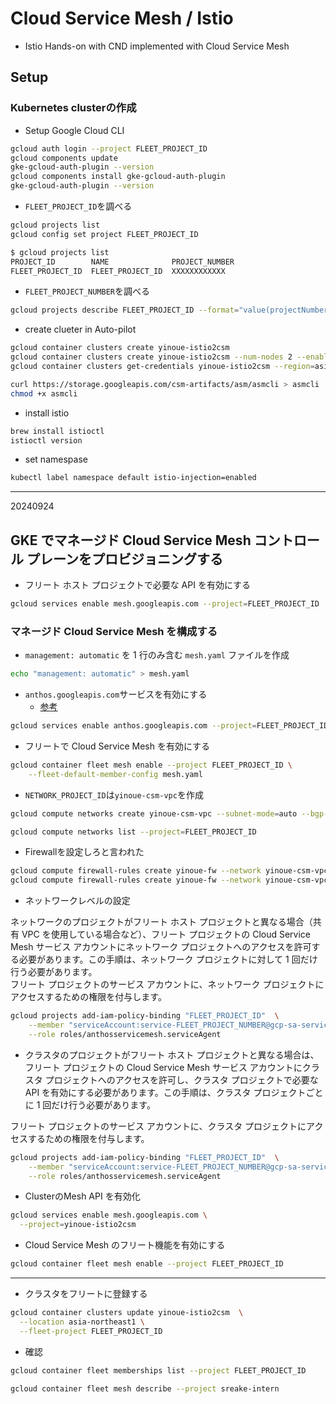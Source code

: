 # Cloud Service Mesh / Istio

- Istio Hands-on with CND implemented with Cloud Service Mesh  

## Setup

### Kubernetes clusterの作成  

- Setup Google Cloud CLI

```bash
gcloud auth login --project FLEET_PROJECT_ID
gcloud components update
gke-gcloud-auth-plugin --version
gcloud components install gke-gcloud-auth-plugin
gke-gcloud-auth-plugin --version
```

- `FLEET_PROJECT_ID`を調べる

```bash
gcloud projects list
gcloud config set project FLEET_PROJECT_ID
```

```bash
$ gcloud projects list
PROJECT_ID        NAME              PROJECT_NUMBER
FLEET_PROJECT_ID  FLEET_PROJECT_ID  XXXXXXXXXXXX
```

- `FLEET_PROJECT_NUMBER`を調べる

```bash
gcloud projects describe FLEET_PROJECT_ID --format="value(projectNumber)"
```

- create clueter in Auto-pilot

```bash
gcloud container clusters create yinoue-istio2csm  
gcloud container clusters create yinoue-istio2csm --num-nodes 2 --enable-ip-alias --create-subnetwork="" --network=default --labels=team=intern --zone=asia-northeast1-a
gcloud container clusters get-credentials yinoue-istio2csm --region=asia-northeast1
```

```bash
curl https://storage.googleapis.com/csm-artifacts/asm/asmcli > asmcli  
chmod +x asmcli  
```

- install istio

```bash
brew install istioctl
istioctl version
```

- set namespase

```bash
kubectl label namespace default istio-injection=enabled  
```

---

20240924

## GKE でマネージド Cloud Service Mesh コントロール プレーンをプロビジョニングする

- フリート ホスト プロジェクトで必要な API を有効にする

```bash
gcloud services enable mesh.googleapis.com --project=FLEET_PROJECT_ID
```

### マネージド Cloud Service Mesh を構成する

- `management: automatic` を 1 行のみ含む `mesh.yaml` ファイルを作成

```bash
echo "management: automatic" > mesh.yaml
```

- `anthos.googleapis.com`サービスを有効にする
  - [参考](https://cloud.google.com/kubernetes-engine/docs/how-to/enable-gkee?hl=ja)

```bash
gcloud services enable anthos.googleapis.com --project=FLEET_PROJECT_ID
```

- フリートで Cloud Service Mesh を有効にする

```bash
gcloud container fleet mesh enable --project FLEET_PROJECT_ID \
    --fleet-default-member-config mesh.yaml
```

- `NETWORK_PROJECT_ID`は`yinoue-csm-vpc`を作成

```bash
gcloud compute networks create yinoue-csm-vpc --subnet-mode=auto --bgp-routing-mode=REGIONAL
```

```bash
gcloud compute networks list --project=FLEET_PROJECT_ID
```

- Firewallを設定しろと言われた

```bash
gcloud compute firewall-rules create yinoue-fw --network yinoue-csm-vpc --allow tcp:22,tcp:3389,icmp
gcloud compute firewall-rules create yinoue-fw --network yinoue-csm-vpc --allow tcp,udp,icmp --source-ranges <IP_RANGE>
```

- ネットワークレベルの設定

ネットワークのプロジェクトがフリート ホスト プロジェクトと異なる場合（共有 VPC を使用している場合など）、フリート プロジェクトの Cloud Service Mesh サービス アカウントにネットワーク プロジェクトへのアクセスを許可する必要があります。この手順は、ネットワーク プロジェクトに対して 1 回だけ行う必要があります。  
フリート プロジェクトのサービス アカウントに、ネットワーク プロジェクトにアクセスするための権限を付与します。  

```bash
gcloud projects add-iam-policy-binding "FLEET_PROJECT_ID"  \
    --member "serviceAccount:service-FLEET_PROJECT_NUMBER@gcp-sa-servicemesh.iam.gserviceaccount.com" \
    --role roles/anthosservicemesh.serviceAgent
```

- クラスタのプロジェクトがフリート ホスト プロジェクトと異なる場合は、フリート プロジェクトの Cloud Service Mesh サービス アカウントにクラスタ プロジェクトへのアクセスを許可し、クラスタ プロジェクトで必要な API を有効にする必要があります。この手順は、クラスタ プロジェクトごとに 1 回だけ行う必要があります。

フリート プロジェクトのサービス アカウントに、クラスタ プロジェクトにアクセスするための権限を付与します。

```bash
gcloud projects add-iam-policy-binding "FLEET_PROJECT_ID"  \
    --member "serviceAccount:service-FLEET_PROJECT_NUMBER@gcp-sa-servicemesh.iam.gserviceaccount.com" \
    --role roles/anthosservicemesh.serviceAgent
```

- ClusterのMesh API を有効化

```bash
gcloud services enable mesh.googleapis.com \
  --project=yinoue-istio2csm
```

- Cloud Service Mesh のフリート機能を有効にする

```bash
gcloud container fleet mesh enable --project FLEET_PROJECT_ID
```

---

- クラスタをフリートに登録する

```bash
gcloud container clusters update yinoue-istio2csm  \
  --location asia-northeast1 \
  --fleet-project FLEET_PROJECT_ID
```

- 確認

```bash
gcloud container fleet memberships list --project FLEET_PROJECT_ID
```

```bash
gcloud container fleet mesh describe --project sreake-intern
```
